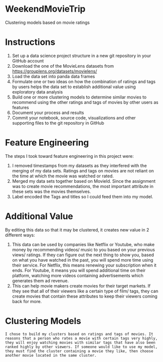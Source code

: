 # WeekendMovieTrip
Clustering models based on movie ratings 

# Instructions
  
1. Set up a data science project structure in a new git repository in your GitHub account
2. Download the one of the MovieLens datasets from https://grouplens.org/datasets/movielens/
3. Load the data set into panda data frames
4. Formulate one or two ideas on how the combination of ratings and tags by users helps the data set to establish additional value using exploratory data analysis
5. Build one or more clustering models to determine similar movies to recommend using the other ratings and tags of movies by other users as features
6. Document your process and results
7. Commit your notebook, source code, visualizations and other supporting files to the git repository in GitHub

# Feature Engineering 
  The steps I took toward feature engineering in this project were:
  1. I removed timestamps from my datasets as they interfered with the merging of my data sets. Ratings and tags on movies are not reliant on the time at which the movie was watched or rated.
  2. Merged my data sets together based on MovieId. Since the assignment was to create movie recommendations, the most important attribute in these sets was the movies themselves.
  3. Label encoded the Tags and titles so I could feed them into my model.
  
  
# Additional Value
By editing this data so that it may be clustered, it creates new value in 2 different ways:
1. This data can be used by companies like Netflix or Youtube, who make money by recommending videos/ music to you based on your previous views/ ratings. If they can figure out the next thing to show you, based on what you have watched in the past, you will spend more time using their service. For Netflix, this means renewing your subscription when it ends. For Youtube, it means you will spend additional time on their platform, watching more videos containing advertisements which generates them ad revenue.
2. This can help movie makers create movies for their target markets. If they see that all of their viewers like a certain type of film/ tags, they can create movies that contain these attributes to keep their viewers coming back for more.


 # Clustering Models
    I chose to build my clusters based on ratings and tags of movies. It reasons that a person who rates a movie with certain tags very highly, they will enjoy watching movies with similar tags that have also been ranked highly by other viewers. If someone would like to use my model, they must find the cluster containing a movie they like, then choose another movie located in the same cluster. 
